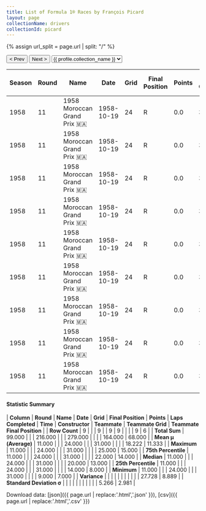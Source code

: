 ```yaml
---
title: List of Formula 1® Races by François Picard
layout: page
collectionName: drivers
collectionId: picard
---
```


{% assign url_split = page.url | split: "/" %}
<div id="collection-navigation">
<button onclick="selector.options[selector.selectedIndex-1].value && (window.location = selector.options[selector.selectedIndex-1].value);">&lt; Prev</button>
<button onclick="selector.options[selector.selectedIndex+1].value && (window.location = selector.options[selector.selectedIndex+1].value);">Next &gt;</button>
<select id="selector" onchange="this.options[this.selectedIndex].value && (window.location = this.options[this.selectedIndex].value);">
  {% for collectionId in site.data[page.collectionName].refs %}
    {% if collectionId == page.collectionId %}
      {% assign selected = "selected" %}
    {% else %}
      {% assign selected = "" %}
    {% endif %}
    {% assign profile = site.data[page.collectionName][collectionId].profile %}
    <option value="/f1/{{ page.collectionName }}/{{ collectionId }}/{{ url_split[4] }}" {{ selected }}>{{ profile.collection_name }}</option>
  {% endfor %}
</select>
</div>

| Season | Round | Name | Date | Grid | Final Position | Points | Laps Completed | Time | Constructor | Teammate | Teammate Grid | Teammate Final Position |
|--|--|--|--|--|--|--|--|--|--|--|--|--|
| 1958 | 11 | 1958 Moroccan Grand Prix 🇲🇦 | 1958-10-19 | 24 | R | 0.0 | 31 |   | Cooper 🇬🇧 | [Roy Salvadori 🇬🇧](/f1/drivers/salvadori) | 14 | 7 |
| 1958 | 11 | 1958 Moroccan Grand Prix 🇲🇦 | 1958-10-19 | 24 | R | 0.0 | 31 |   | Cooper 🇬🇧 | [Jack Fairman 🇬🇧](/f1/drivers/fairman) | 11 | 8 |
| 1958 | 11 | 1958 Moroccan Grand Prix 🇲🇦 | 1958-10-19 | 24 | R | 0.0 | 31 |   | Cooper 🇬🇧 | [Jack Brabham 🇦🇺](/f1/drivers/jack_brabham) | 19 | 11 |
| 1958 | 11 | 1958 Moroccan Grand Prix 🇲🇦 | 1958-10-19 | 24 | R | 0.0 | 31 |   | Cooper 🇬🇧 | [Bruce McLaren 🇳🇿](/f1/drivers/mclaren) | 21 | 13 |
| 1958 | 11 | 1958 Moroccan Grand Prix 🇲🇦 | 1958-10-19 | 24 | R | 0.0 | 31 |   | Cooper 🇬🇧 | [Robert La Caze 🇫🇷](/f1/drivers/la_caze) | 23 | 14 |
| 1958 | 11 | 1958 Moroccan Grand Prix 🇲🇦 | 1958-10-19 | 24 | R | 0.0 | 31 |   | Cooper 🇬🇧 | [André Guelfi 🇫🇷](/f1/drivers/guelfi) | 25 | 15 |
| 1958 | 11 | 1958 Moroccan Grand Prix 🇲🇦 | 1958-10-19 | 24 | R | 0.0 | 31 |   | Cooper 🇬🇧 | [Tom Bridger 🇬🇧](/f1/drivers/bridger) | 22 | R |
| 1958 | 11 | 1958 Moroccan Grand Prix 🇲🇦 | 1958-10-19 | 24 | R | 0.0 | 31 |   | Cooper 🇬🇧 | [Wolfgang Seidel 🇩🇪](/f1/drivers/seidel) | 20 | R |
| 1958 | 11 | 1958 Moroccan Grand Prix 🇲🇦 | 1958-10-19 | 24 | R | 0.0 | 31 |   | Cooper 🇬🇧 | [Maurice Trintignant 🇫🇷](/f1/drivers/trintignant) | 9 | R |

#### Statistic Summary

| **Column** | **Round** | **Name** | **Date** | **Grid** | **Final Position** | **Points** | **Laps Completed** | **Time** | **Constructor** | **Teammate** | **Teammate Grid** | **Teammate Final Position** |
| **Row Count** | 9 |  |  | 9 |  | 9 | 9 |  |  |  | 9 | 6 |
| **Total Sum** | 99.000 |  |  | 216.000 |  |  | 279.000 |  |  |  | 164.000 | 68.000 |
| **Mean μ (Average)** | 11.000 |  |  | 24.000 |  |  | 31.000 |  |  |  | 18.222 | 11.333 |
| **Maximum** | 11.000 |  |  | 24.000 |  |  | 31.000 |  |  |  | 25.000 | 15.000 |
| **75th Percentile** | 11.000 |  |  | 24.000 |  |  | 31.000 |  |  |  | 22.000 | 14.000 |
| **Median** | 11.000 |  |  | 24.000 |  |  | 31.000 |  |  |  | 20.000 | 13.000 |
| **25th Percentile** | 11.000 |  |  | 24.000 |  |  | 31.000 |  |  |  | 14.000 | 8.000 |
| **Minimum** | 11.000 |  |  | 24.000 |  |  | 31.000 |  |  |  | 9.000 | 7.000 |
| **Variance** |  |  |  |  |  |  |  |  |  |  | 27.728 | 8.889 |
| **Standard Deviation σ** |  |  |  |  |  |  |  |  |  |  | 5.266 | 2.981 |

Download data: [json]({{ page.url | replace:'.html','.json' }}), [csv]({{ page.url | replace:'.html','.csv' }})
